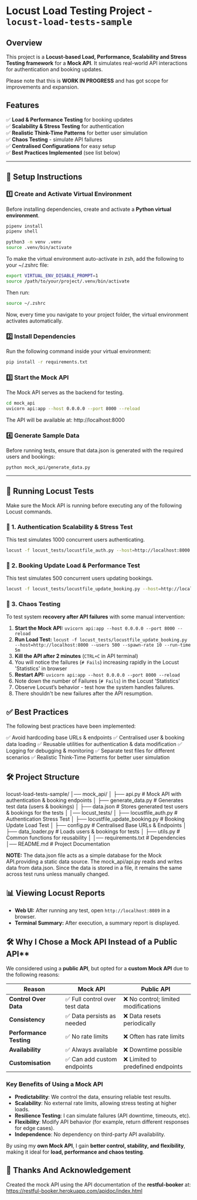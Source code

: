 # Locust Load Testing Project - `locust-load-tests-sample`

## Overview

This project is a **Locust-based Load, Performance, Scalability and Stress Testing framework** for a **Mock API**. It
simulates real-world API interactions for authentication and booking updates.

Please note that this is **WORK IN PROGRESS** and has got scope for improvements and expansion.

## Features

✅ **Load & Performance Testing** for booking updates  
✅ **Scalability & Stress Testing** for authentication  
✅ **Realistic Think-Time Patterns** for better user simulation  
✅ **Chaos Testing** - simulate API failures  
✅ **Centralised Configurations** for easy setup  
✅ **Best Practices Implemented** (see list below)

---

## 🚀 **Setup Instructions**

### **1️⃣ Create and Activate Virtual Environment**

Before installing dependencies, create and activate a **Python virtual environment**.

   ```sh
   pipenv install
   pipenv shell
   
python3 -m venv .venv
source .venv/bin/activate
   ```

To make the virtual environment auto-activate in zsh, add the following to your ~/.zshrc file:

   ```sh
export VIRTUAL_ENV_DISABLE_PROMPT=1
source /path/to/your/project/.venv/bin/activate
   ```

Then run:

   ```sh
source ~/.zshrc
   ```

Now, every time you navigate to your project folder, the virtual environment activates automatically.

### **2️⃣ Install Dependencies**

Run the following command inside your virtual environment:

```sh
pip install -r requirements.txt
```

### **3️⃣ Start the Mock API**

The Mock API serves as the backend for testing.

```sh
cd mock_api
uvicorn api:app --host 0.0.0.0 --port 8000 --reload
```

The API will be available at: http://localhost:8000

### **4️⃣ Generate Sample Data**

Before running tests, ensure that data.json is generated with the required users and bookings:

```sh
python mock_api/generate_data.py
```

---

## 🎯 Running Locust Tests

Make sure the Mock API is running before executing any of the following Locust commands.

### **📌 1. Authentication Scalability & Stress Test**

This test simulates 1000 concurrent users authenticating.

```sh
locust -f locust_tests/locustfile_auth.py --host=http://localhost:8000 --users 1000 --spawn-rate 50 --run-time 10m
```

### **📌 2. Booking Update Load & Performance Test**

This test simulates 500 concurrent users updating bookings.

```sh
locust -f locust_tests/locustfile_update_booking.py --host=http://localhost:8000 --users 500 --spawn-rate 10 --run-time 5m
```

### **📌 3. Chaos Testing**

To test system **recovery after API failures** with some manual intervention:

1. **Start the Mock API:** `uvicorn api:app --host 0.0.0.0 --port 8000 --reload`
2. **Run Load Test:**
   `locust -f locust_tests/locustfile_update_booking.py --host=http://localhost:8000 --users 500 --spawn-rate 10 --run-time 5m`
3. **Kill the API after 2 minutes** (`CTRL+C` in API terminal)
4. You will notice the failures (`# Fails`) increasing rapidly in the Locust 'Statistics' in browser
5. **Restart API:** `uvicorn api:app --host 0.0.0.0 --port 8000 --reload`
6. Note down the number of Failures (`# Fails`) in the Locust 'Statistics'
7. Observe Locust’s behavior - test how the system handles failures.
8. There shouldn't be new failures after the API resumption.

## ✅ Best Practices

The following best practices have been implemented:

✅ Avoid hardcoding base URLs & endpoints
✅ Centralised user & booking data loading
✅ Reusable utilities for authentication & data modification
✅ Logging for debugging & monitoring
✅ Separate test files for different scenarios
✅ Realistic Think-Time Patterns for better user simulation

## 🛠 Project Structure

locust-load-tests-sample/
│── mock_api/
│ ├── api.py            # Mock API with authentication & booking endpoints
│ ├── generate_data.py  # Generates test data (users & bookings)
│ ├── data.json         # Stores generated test users & bookings for the tests
│ 
│── locust_tests/
│ ├── locustfile_auth.py            # Authentication Stress Test
│ ├── locustfile_update_booking.py  # Booking Update Load Test
│ ├── config.py                     # Centralised Base URLs & Endpoints
│ ├── data_loader.py                # Loads users & bookings for tests
│ ├── utils.py                      # Common functions for reusability
│ 
│── requirements.txt                # Dependencies
│── README.md                       # Project Documentation

**NOTE:** The data.json file acts as a simple database for the Mock API.providing a static data source.
The mock_api/api.py reads and writes data from data.json.
Since the data is stored in a file, it remains the same across test runs unless manually changed.

## 📊 Viewing Locust Reports

- **Web UI:** After running any test, open `http://localhost:8089` in a browser.
- **Terminal Summary:** After execution, a summary report is displayed.

## 🛠 Why I Chose a Mock API Instead of a Public API**

We considered using a **public API**, but opted for a **custom Mock API** due to the following reasons:

| **Reason**              | **Mock API**                  | **Public API**                      |
|-------------------------|-------------------------------|-------------------------------------|
| **Control Over Data**   | ✅ Full control over test data | ❌ No control; limited modifications |
| **Consistency**         | ✅ Data persists as needed     | ❌ Data resets periodically          |
| **Performance Testing** | ✅ No rate limits              | ❌ Often has rate limits             |
| **Availability**        | ✅ Always available            | ❌ Downtime possible                 |
| **Customisation**       | ✅ Can add custom endpoints    | ❌ Limited to predefined endpoints   |

### **Key Benefits of Using a Mock API**

- **Predictability**: We control the data, ensuring reliable test results.
- **Scalability**: No external rate limits, allowing stress testing at higher loads.
- **Resilience Testing**: I can simulate failures (API downtime, timeouts, etc).
- **Flexibility**: Modify API behavior (for example, return different responses for edge cases).
- **Independence**: No dependency on third-party API availability.

By using my **own Mock API**, I gain **better control, stability, and flexibility**, making it ideal for **load,
performance and chaos testing**.

## 🙏 Thanks And Acknowledgement

Created the mock API using the API documentation of the **restful-booker** at:
https://restful-booker.herokuapp.com/apidoc/index.html

